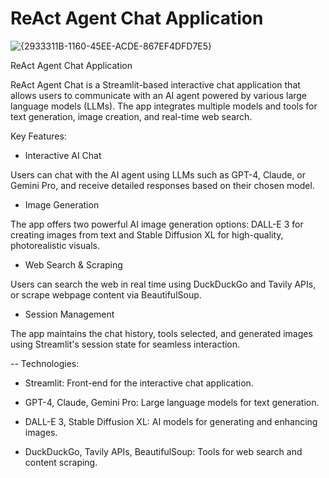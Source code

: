 # ReAct Agent Chat Application

![{2933311B-1160-45EE-ACDE-867EF4DFD7E5}](https://github.com/user-attachments/assets/60aab37e-73d3-41a4-af2d-7cc96537e8dd)



ReAct Agent Chat Application

ReAct Agent Chat is a Streamlit-based interactive chat application that allows users to communicate with an AI agent powered by various large language models (LLMs). The app integrates multiple models and tools for text generation, image creation, and real-time web search.

Key Features:

- Interactive AI Chat

Users can chat with the AI agent using LLMs such as GPT-4, Claude, or Gemini Pro, and receive detailed responses based on their chosen model.

- Image Generation

The app offers two powerful AI image generation options: DALL-E 3 for creating images from text and Stable Diffusion XL for high-quality, photorealistic visuals.

- Web Search & Scraping

Users can search the web in real time using DuckDuckGo and Tavily APIs, or scrape webpage content via BeautifulSoup.

- Session Management

The app maintains the chat history, tools selected, and generated images using Streamlit's session state for seamless interaction.

-- Technologies: 

- Streamlit: Front-end for the interactive chat application.

- GPT-4, Claude, Gemini Pro: Large language models for text generation.

- DALL-E 3, Stable Diffusion XL: AI models for generating and enhancing images.

- DuckDuckGo, Tavily APIs, BeautifulSoup: Tools for web search and content scraping.
